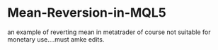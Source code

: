 # Mean-Reversion-in-MQL5
an example of reverting mean in metatrader
 of course not suitable for monetary use....must amke edits.
